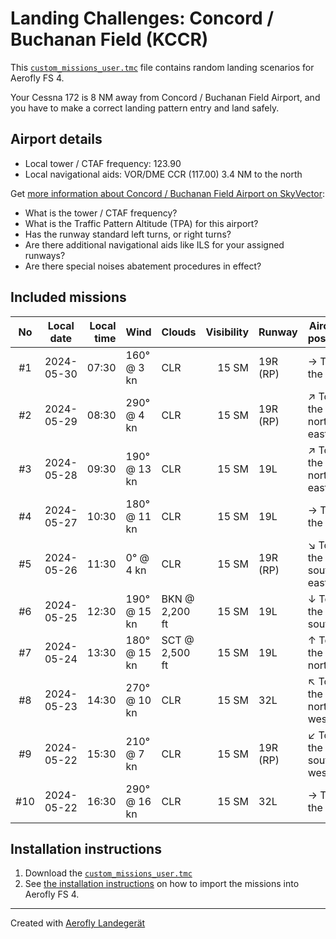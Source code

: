 # Landing Challenges: Concord / Buchanan Field (KCCR)

This [`custom_missions_user.tmc`](./custom_missions_user.tmc) file contains random landing scenarios for Aerofly FS 4.

Your Cessna 172 is 8 NM away from Concord / Buchanan Field Airport, and you have to make a correct landing pattern entry and land safely.

## Airport details

- Local tower / CTAF frequency: 123.90
- Local navigational aids: VOR/DME CCR (117.00) 3.4 NM to the north

Get [more information about Concord / Buchanan Field Airport on SkyVector](https://skyvector.com/airport/KCCR):

- What is the tower / CTAF frequency?
- What is the Traffic Pattern Altitude (TPA) for this airport?
- Has the runway standard left turns, or right turns?
- Are there additional navigational aids like ILS for your assigned runways?
- Are there special noises abatement procedures in effect?

## Included missions

| No  | Local date | Local time | Wind         | Clouds         | Visibility | Runway   | Aircraft position    |
| :-: | ---------- | ---------: | ------------ | -------------- | ---------: | -------- | -------------------- |
| #1  | 2024-05-30 |      07:30 | 160° @ 3 kn  | CLR            |      15 SM | 19R (RP) | → To the east        |
| #2  | 2024-05-29 |      08:30 | 290° @ 4 kn  | CLR            |      15 SM | 19R (RP) | ↗ To the north-east |
| #3  | 2024-05-28 |      09:30 | 190° @ 13 kn | CLR            |      15 SM | 19L      | ↗ To the north-east |
| #4  | 2024-05-27 |      10:30 | 180° @ 11 kn | CLR            |      15 SM | 19L      | → To the east        |
| #5  | 2024-05-26 |      11:30 | 0° @ 4 kn    | CLR            |      15 SM | 19R (RP) | ↘ To the south-east |
| #6  | 2024-05-25 |      12:30 | 190° @ 15 kn | BKN @ 2,200 ft |      15 SM | 19L      | ↓ To the south       |
| #7  | 2024-05-24 |      13:30 | 180° @ 15 kn | SCT @ 2,500 ft |      15 SM | 19L      | ↑ To the north       |
| #8  | 2024-05-23 |      14:30 | 270° @ 10 kn | CLR            |      15 SM | 32L      | ↖ To the north-west |
| #9  | 2024-05-22 |      15:30 | 210° @ 7 kn  | CLR            |      15 SM | 19R (RP) | ↙ To the south-west |
| #10 | 2024-05-22 |      16:30 | 290° @ 16 kn | CLR            |      15 SM | 32L      | → To the east        |

## Installation instructions

1. Download the [`custom_missions_user.tmc`](./custom_missions_user.tmc)
2. See [the installation instructions](https://fboes.github.io/aerofly-missions/docs/generic-installation.html) on how to import the missions into Aerofly FS 4.

---

Created with [Aerofly Landegerät](https://github.com/fboes/aerofly-patterns)
